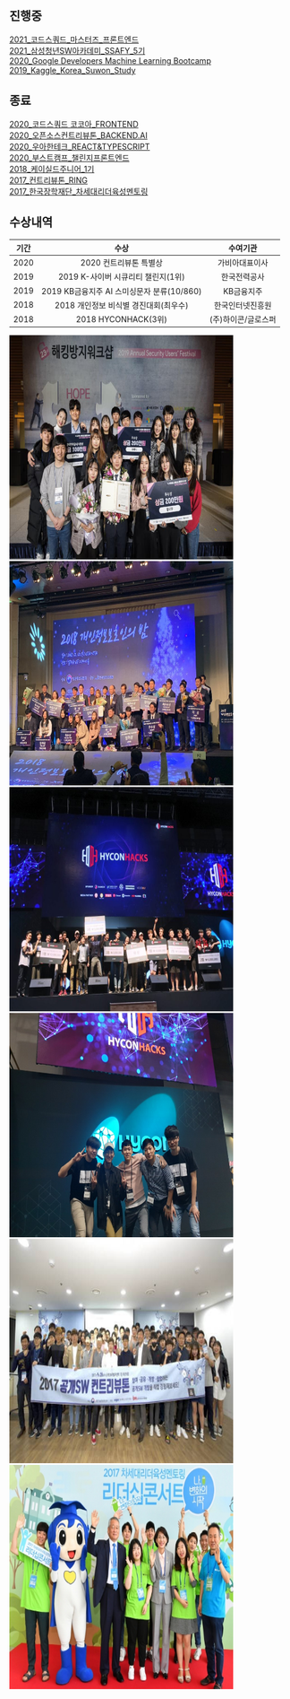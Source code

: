 ## 진행중
[2021_코드스쿼드_마스터즈_프론트엔드](https://codesquad.kr/)<br>
[2021_삼성청년SW아카데미_SSAFY_5기](https://www.ssafy.com/)<br>
[2020_Google Developers Machine Learning Bootcamp](https://events.withgoogle.com/google-developers-mlb-kr/)<br>
[2019_Kaggle_Korea_Suwon_Study](https://www.notion.so/quakka/aa31adc4192340c397f23a3e61808ef1)


## 종료
[2020_코드스쿼드 코코아_FRONTEND](https://codesquad.kr/)<br>
[2020_오픈소스컨트리뷰톤_BACKEND.AI](https://www.oss.kr/contributhon)<br>
[2020_우아한테크_REACT&TYPESCRIPT](https://www.facebook.com/woowahanTech/posts/2659974057576516/)<br>
[2020_부스트캠프_챌린지프론트엔드](https://boostcamp.connect.or.kr/)<br>
[2018_케이실드주니어_1기](http://www.kshieldjr.org/)<br>
[2017_컨트리뷰톤_RING](https://www.oss.kr/contributhon_history?category_item_id=373)<br>
[2017_한국장학재단_차세대리더육성멘토링](https://portal.kosaf.go.kr/CO/jspAction.do)<br>

<!-- <img src='https://raw.githubusercontent.com/zel0rd/zel0rd/master/image/%EB%B6%80%EC%8A%A4%ED%8A%B8%EC%BA%A0%ED%94%84.png' height="400" width="400" />
<img src='https://raw.githubusercontent.com/zel0rd/zel0rd/master/image/%EC%98%A4%ED%94%88%EC%86%8C%EC%8A%A4%EC%BB%A8%ED%8A%B8%EB%A6%AC%EB%B7%B0%ED%86%A4.png' width="400" height="400" /> -->

## 수상내역
|기간|수상|수여기관|
|:---:|:---:|:---:|
|2020|2020 컨트리뷰톤 특별상 | 가비아대표이사 |
|2019|2019 K-사이버 시큐리티 챌린지(1위)|한국전력공사|
|2019|2019 KB금융지주 AI 스미싱문자 분류(10/860)|KB금융지주|
|2018|2018 개인정보 비식별 경진대회(최우수)|한국인터넷진흥원|
|2018|2018 HYCONHACK(3위)|(주)하이콘/글로스퍼|

<img src='https://raw.githubusercontent.com/zel0rd/2019_R-D_Challenge_AI_Network_Threat_Detection/master/References/R%26D_challenge.jpg' height="400" width="400" /> <img src='https://github.com/zel0rd/2018_Privacy_Anonymization_Competition/blob/master/References/%EC%8B%9C%EC%83%81%EC%8B%9D1.jpg' height="400" width="400" />
<img src='https://raw.githubusercontent.com/zel0rd/zel0rd/master/image/hycon.jpg' height="400" width="400" />
<img src='https://raw.githubusercontent.com/zel0rd/zel0rd/master/image/hycon2.jpeg' height="400" width="400" />
<img src='https://raw.githubusercontent.com/zel0rd/zel0rd/master/image/contribution.jpg' height="400" width="400" />
<img src='https://raw.githubusercontent.com/zel0rd/zel0rd/master/image/kosaf.jpg' height="400" width="400" />


